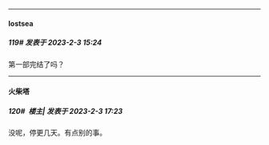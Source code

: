 
*****

####  lostsea  
##### 119#       发表于 2023-2-3 15:24

第一部完结了吗？


*****

####  火柴塔  
##### 120#         楼主| 发表于 2023-2-3 17:23

没呢，停更几天。有点别的事。

